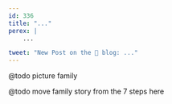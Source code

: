 ```yaml
---
id: 336
title: "..."
perex: |
    ...

tweet: "New Post on the 🐘 blog: ..."
---
```


@todo picture family

@todo move family story from the 7 steps here
